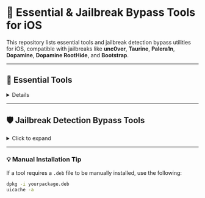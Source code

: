 # 📱 Essential & Jailbreak Bypass Tools for iOS

This repository lists essential tools and jailbreak detection bypass utilities for iOS, compatible with jailbreaks like **unc0ver**, **Taurine**, **Palera1n**, **Dopamine**, **Dopamine RootHide**, and **Bootstrap**.

---

## 🧰 Essential Tools

<details>

| No. | Tool                          | Repository / Notes |
|-----|-------------------------------|--------------------|
| 1   | **Filza File Manager**        | https://tigisoftware.com/cydia/ |
| 2   | **OpenSSH**                   | https://repo.procurs.us/ <br> http://apt.thebigboss.org/repofiles/cydia/ |
| 3   | **Darwin CC Tools**, `otool`, `nm`, `strings` | https://apt.binger.com |
| 4   | **AppSync Unified**           | https://cydia.akemi.ai/ <br> http://apt.saurik.com/cydia/ |
| 5   | **Apple File Conduit "2" / afc2add** | https://cydia.akemi.ai/ <br> http://apt.saurik.com/cydia/ <br> http://apt.thebigboss.org/repofiles/cydia/ |
| 6   | **Frida**                     | https://build.frida.re/ |
| 7   | **LLDB**                      | https://repo.procurs.us/ <br> https://apt.procurs.us/ |
| 8   | **Cycript**                   | https://apt.binger.com/ |
| 9   | **PowerSelector**            | https://cydia.ichitaso.com/ <br> https://ichitaso.com/apt/ |
| 10  | **SSL Bypass**                | https://github.com/evilpenguin/SSLBypass/blob/main/packages/com.evilpenguin.sslbypass_1.0-5%2Bdebug_iphoneos-arm.deb |
| 11  | **SSL Kill Switch 2**         | https://julioverne.github.io/ |
| 12  | **SSL Kill Switch 3**         | https://repo.misty.moe/apt <br> https://github.com/NyaMisty/ssl-kill-switch3/releases/tag/v1.5.1 |
| 13  | **Location Faker**            | https://ios.tweaks.fun/ |
| 14  | **CCPower** *(iOS 15+)*       | http://apt.thebigboss.org/repofiles/cydia/ |
| 15  | **NewTerm 2 / 3 / 3 beta**    | https://repo.chariz.com/ |
| 16  | **CrackerXL+**                | http://cydia.iphonecake.com |
| 17  | **TrollDecrypt**              | https://github.com/donato-fiore/TrollDecrypt/releases |
| 18  | **Flex 3**                    | https://getdelta.co |

</details>

---

## 🛡️ Jailbreak Detection Bypass Tools

<details>
<summary>Click to expand</summary>

| No. | Tool                 | Repository / Notes |
|-----|----------------------|--------------------|
| 1   | **Shadow**           | https://ios.jjolano.me/ |
| 2   | **HideJB**           | http://apt.thebigboss.org/repofiles/cydia/ |
| 3   | **AJB**              | http://apt.thebigboss.org/repofiles/cydia/ |
| 4   | **Hestia**           | https://havoc.app/ |
| 5   | **Liberty Lite**     | https://ryleyangus.com/repo/ |
| 6   | **A-Bypass**         | https://repo.co.kr/ |
| 7   | **Kern Bypass**      | https://repo.misty.moe/apt/ <br> https://cydia.ichitaso.com/ |
| 8   | **unsub**            | https://repo.hackyouriphone.org/ |
| 9   | **VnodeBypass**      | https://cydia.ichitaso.com/ <br> *Disable to use Cydia* |
| 10  | **JailProtect**      | https://julioverne.github.io/ |
| 11  | **Choicy**           | http://apt.thebigboss.org/repofiles/cydia/ |
| 12  | **FlyJB X**          | https://mrepo.org/ <br> *Enable Dobby in Tweaks app* |
| 13  | **iHide**            | https://repo.kc57.com/ |
| 14  | **bypassJB** *(SniperBypassJB)* | http://apt.thebigboss.org/repofiles/cydia/ |

</details>

---

### 💡 Manual Installation Tip

If a tool requires a `.deb` file to be manually installed, use the following:

```sh
dpkg -i yourpackage.deb
uicache -a
